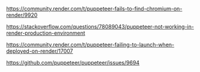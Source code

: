 https://community.render.com/t/puppeteer-fails-to-find-chromium-on-render/9920

https://stackoverflow.com/questions/78089043/puppeteer-not-working-in-render-production-environment

https://community.render.com/t/puppeteer-failing-to-launch-when-deployed-on-render/17007

https://github.com/puppeteer/puppeteer/issues/9694
